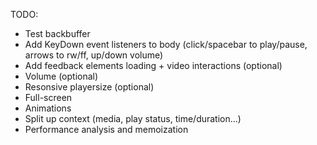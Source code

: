 TODO:

- Test backbuffer
- Add KeyDown event listeners to body (click/spacebar to play/pause, arrows to rw/ff, up/down volume)
- Add feedback elements loading + video interactions (optional)
- Volume (optional)
- Resonsive playersize (optional)
- Full-screen
- Animations
- Split up context (media, play status, time/duration...)
- Performance analysis and memoization
